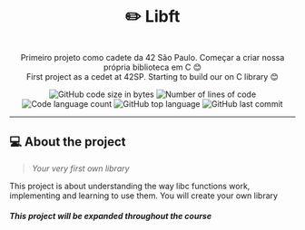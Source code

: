 <h1 align="center">
	✏️ Libft
</h1>

<p align="center"><br>
Primeiro projeto como cadete da 42 São Paulo. Começar a criar nossa própria biblioteca em C 😊<br>
First project as a cedet at 42SP. Starting to build our on C library 😊<br>
</p>

<p align="center">
	<img alt="GitHub code size in bytes" src="https://img.shields.io/github/languages/code-size/rafaelabdm/Libft?color=lightblue" />
	<img alt="Number of lines of code" src="https://img.shields.io/tokei/lines/github/rafaelabdm/Libft?color=critical" />
	<img alt="Code language count" src="https://img.shields.io/github/languages/count/rafaelabdm/Libft?color=yellow" />
	<img alt="GitHub top language" src="https://img.shields.io/github/languages/top/rafaelabdm/Libft?color=blue" />
	<img alt="GitHub last commit" src="https://img.shields.io/github/last-commit/rafaelabdm/Libft?color=green" />
</p>

---

<h2>💻 About the project</h2>

> _Your very first own library_
<p>
This project is about understanding the way libc functions work,<br>
implementing and learning to use them. You will create your own library</p>

<h5> This project will be expanded throughout the course </h5>
